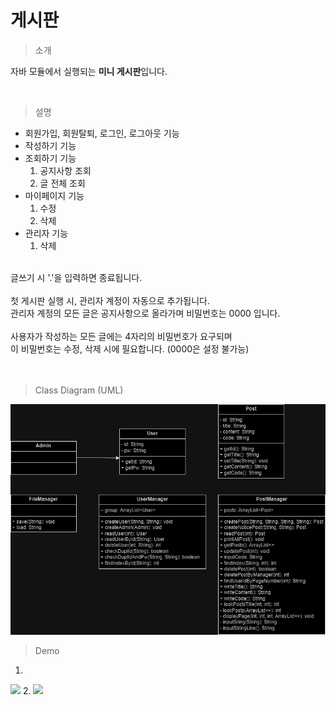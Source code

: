 # 게시판

> 소개

자바 모듈에서 실행되는 **미니 게시판**입니다.

<br>

> 설명
- 회원가입, 회원탈퇴, 로그인, 로그아웃 기능
- 작성하기 기능
- 조회하기 기능
  1. 공지사항 조회
  2. 글 전체 조회
- 마이페이지 기능
  1. 수정
  2. 삭제
- 관리자 기능
  1. 삭제
 
<br>
글쓰기 시 '.'을 입력하면 종료됩니다.<br>
<br>
첫 게시판 실행 시, 관리자 계정이 자동으로 추가됩니다.<br>
관리자 계정의 모든 글은 공지사항으로 올라가며 비밀번호는 0000 입니다.<br>
<br>
사용자가 작성하는 모든 글에는 4자리의 비밀번호가 요구되며<br>
이 비밀번호는 수정, 삭제 시에 필요합니다. (0000은 설정 불가능)
<br>
<br>
<br>

> Class Diagram (UML)
<img src = "board/image/board2.jpg" width = "700"/>
<br>

> Demo
1.
<img src="board/image/board_1.gif" width = "700"/>
2.
<img src="board/image/board_2.gif" width="700"/>

